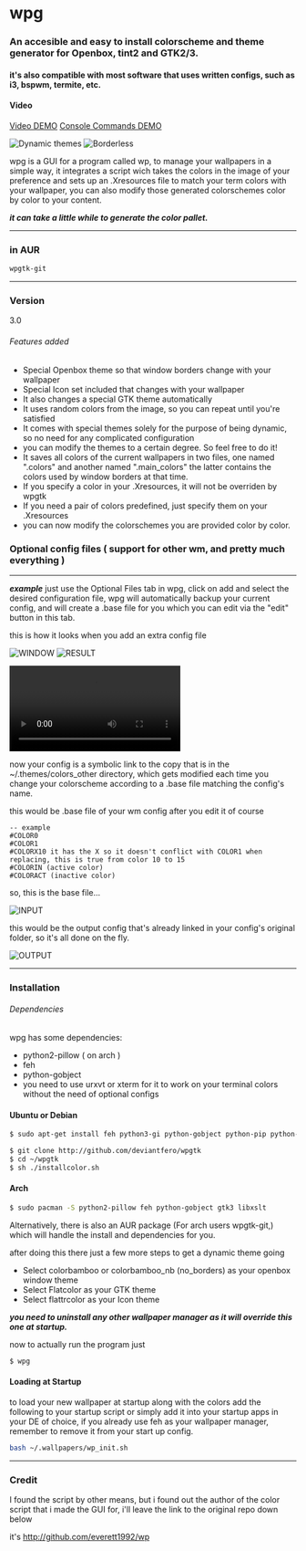 # wpg
### An accesible and easy to install colorscheme and theme generator for Openbox, tint2 and GTK2/3.

#### it's also compatible with most software that uses written configs, such as i3, bspwm, termite, etc.

#### Video

[Video DEMO](https://my.mixtape.moe/dpetjt.webm)
[Console Commands DEMO](https://my.mixtape.moe/ghhfqf.webm)

![Dynamic themes](http://i.imgur.com/VNC7O57.png)
![Borderless](http://i.imgur.com/LXZKLRY.png)

wpg is a GUI for a program called wp, to manage your wallpapers in a simple way, it integrates a script wich takes the colors in the image of your preference and sets up an .Xresources file to match your term colors with your wallpaper, you can also modify those generated colorschemes color by color to your content.

**_it can take a little while to generate the color pallet._**

----

### in AUR

```sh
wpgtk-git
```
---

### Version
3.0

###### Features added

* Special Openbox theme so that window borders change with your wallpaper
* Special Icon set included that changes with your wallpaper
* It also changes a special GTK theme automatically
* It uses random colors from the image, so you can repeat until you're satisfied
* It comes with special themes solely for the purpose of being dynamic, so no need for any complicated configuration
* you can modify the themes to a certain degree. So feel free to do it!
* It saves all colors of the current wallpapers in two files, one named ".colors" and another named ".main_colors" the latter contains the colors used by window borders at that time.
* If you specify a color in your .Xresources, it will not be overriden by wpgtk
* If you need a pair of colors predefined, just specify them on your .Xresources
* you can now modify the colorschemes you are provided color by color.



### Optional config files ( support for other wm, and pretty much everything )

----

_**example**_
just use the Optional Files tab in wpg, click on add and select the desired configuration file, wpg will automatically backup your current config, and will create a .base file for you which you can edit via the "edit" button in this tab.

this is how it looks when you add an extra config file

![WINDOW](http://i.imgur.com/TZbfCpV.png)
![RESULT](http://i.imgur.com/cT7OYwM.png)

![Take a look](http://s1.webmshare.com/NdM8M.webm)

now your config is a symbolic link to the copy that is in the ~/.themes/colors_other directory, which gets modified each time you change your colorscheme according to a .base file matching the config's name.

this would be .base file of your wm config after you edit it of course
```
-- example 
#COLOR0
#COLOR1
#COLORX10 it has the X so it doesn't conflict with COLOR1 when replacing, this is true from color 10 to 15
#COLORIN (active color)
#COLORACT (inactive color)
```

so, this is the base file...

![INPUT](http://i.imgur.com/ZyxsoKi.png)

this would be the output config that's already linked in your config's original folder, so it's all done on the fly.

![OUTPUT](http://i.imgur.com/lFkuQ8X.png)

---

### Installation 

###### Dependencies

wpg has some dependencies:

* python2-pillow ( on arch )
* feh
* python-gobject
* you need to use urxvt or xterm for it to work on your terminal colors without the need of optional configs

#### Ubuntu or Debian
```sh
$ sudo apt-get install feh python3-gi python-gobject python-pip python-imaging xsltproc && pip install Pillow
```

```sh
$ git clone http://github.com/deviantfero/wpgtk
$ cd ~/wpgtk
$ sh ./installcolor.sh
```
#### Arch

```sh
$ sudo pacman -S python2-pillow feh python-gobject gtk3 libxslt
```
Alternatively, there is also an AUR package (For arch users wpgtk-git,) which will handle the install and dependencies for you.

after doing this there just a few more steps to get a dynamic theme going
* Select colorbamboo or colorbamboo_nb (no_borders) as your openbox window theme
* Select Flatcolor as your GTK theme
* Select flattrcolor as your Icon theme

**_you need to uninstall any other wallpaper manager as it will override this one at startup._**

now to actually run the program just
```sh
$ wpg
```

#### Loading at Startup
to load your new wallpaper at startup along with the colors add the following to your startup script or simply add it into your startup apps in your DE of choice, if you already use feh as your wallpaper manager, remember to remove it from your start up config.

```sh
bash ~/.wallpapers/wp_init.sh
```
---

### Credit
I found the script by other means, but i found out the author of the color script that i made
the GUI for, i'll leave the link to the original repo down below 

it's http://github.com/everett1992/wp

